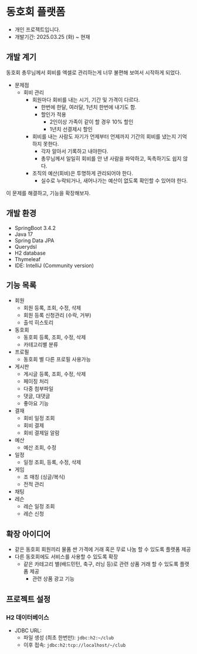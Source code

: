 # 동호회 플랫폼

- 개인 프로젝트입니다.
- 개발기간: 2025.03.25 (화) ~ 현재

## 개발 계기

동호회 총무님께서 회비를 엑셀로 관리하는게 너무 불편해 보여서 시작하게 되었다.

- 문제점
  - 회비 관리
    - 회원마다 회비를 내는 시기, 기간 및 가격이 다르다.
      - 한번에 한달, 여러달, 1년치 한번에 내기도 함.
      - 할인가 적용
        - 2인이상 가족이 같이 할 경우 10% 할인
        - 1년치 선결제시 할인
    - 회비를 내는 사람도 자기가 언제부터 언제까지 기간의 회비를 냈는지 기억하지 못한다.
      - 각자 알아서 기록하고 내야한다.
      - 총무님께서 일일히 회비를 안 낸 사람을 파악하고, 독촉하기도 쉽지 않다.
    - 조직의 예산(회비)은 투명하게 관리되어야 한다.
      - 실수로 누락되거나, 새어나가는 예산이 없도록 확인할 수 있어야 한다.

이 문제를 해결하고, 기능을 확장해보자.

## 개발 환경

- SpringBoot 3.4.2
- Java 17
- Spring Data JPA
- Querydsl
- H2 database
- Thymeleaf
- IDE: IntelliJ (Community version)

## 기능 목록

- 회원
  - 회원 등록, 조회, 수정, 삭제
  - 회원 등록 신청관리 (수락, 거부)
  - 출석 히스토리
- 동호회
  - 동호회 등록, 조회, 수정, 삭제
  - 카테고리별 분류
- 프로필
  - 동호회 별 다른 프로필 사용가능
- 게시판
  - 게시글 등록, 조회, 수정, 삭제
  - 페이징 처리
  - 다중 첨부파일
  - 댓글, 대댓글
  - 좋아요 기능
- 결재
  - 회비 일정 조회
  - 회비 결제
  - 회비 결제일 알람
- 예산
  - 예산 조회, 수정
- 일정
  - 일정 조회, 등록, 수정, 삭제
- 게임
  - 조 매칭 (싱글/복식)
  - 전적 관리
- 채팅
- 레슨
  - 레슨 일정 조회
  - 레슨 신청

## 확장 아이디어

- 같은 동호회 회원끼리 물품 싼 가격에 거래 혹은 무료 나눔 할 수 있도록 플랫폼 제공
- 다른 동호회에도 서비스를 사용할 수 있도록 확장
  - 같은 카테고리 별(배드민턴, 축구, 러닝 등)로 관련 상품 거래 할 수 있도록 플랫폼 제공
    - 관련 상품 광고 기능

## 프로젝트 설정

### H2 데이터베이스

- JDBC URL:
  - 파일 생성 (최초 한번만): `jdbc:h2:~/club`
  - 이후 접속: `jdbc:h2:tcp://localhost/~/club`
